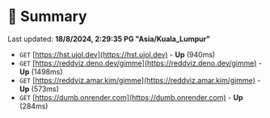 # 📖 Summary
Last updated: **18/8/2024, 2:29:35 PG "Asia/Kuala_Lumpur"**

- `GET` [https://hst.ujol.dev](https://hst.ujol.dev) - **Up** (940ms)
- `GET` [https://reddviz.deno.dev/gimme](https://reddviz.deno.dev/gimme) - **Up** (1498ms)
- `GET` [https://reddviz.amar.kim/gimme](https://reddviz.amar.kim/gimme) - **Up** (573ms)
- `GET` [https://dumb.onrender.com](https://dumb.onrender.com) - **Up** (284ms)
